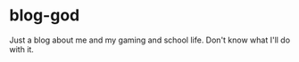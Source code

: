 blog-god
========

Just a blog about me and my gaming and school life.
Don't know what I'll do with it.
